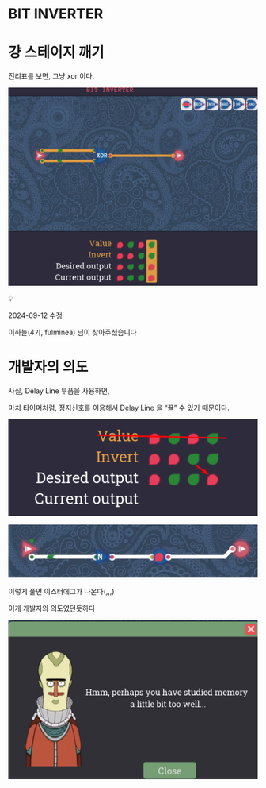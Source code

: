 # BIT INVERTER

# 걍 스테이지 깨기

진리표를 보면, 그냥 xor 이다.

![Untitled](BIT%20INVERTER%201bc80ae0869c81ff847efbece90faaeb/Untitled.png)

<aside>
💡

2024-09-12 수정

이하늘(4기, fulminea) 님이 찾아주셨습니다

</aside>

# 개발자의 의도

사실, Delay Line 부품을 사용하면, 

마치 타이머처럼, 정지신호를 이용해서 Delay Line 을 “끌” 수 있기 때문이다.

![image.png](BIT%20INVERTER%201bc80ae0869c81ff847efbece90faaeb/image.png)

![image.png](BIT%20INVERTER%201bc80ae0869c81ff847efbece90faaeb/image%201.png)

이렇게 풀면 이스터에그가 나온다(,,,)

이게 개발자의 의도였던듯하다

![image.png](BIT%20INVERTER%201bc80ae0869c81ff847efbece90faaeb/image%202.png)